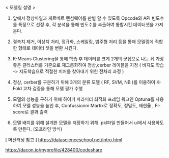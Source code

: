 < 모델링 설명 >

1. 앞에서 정상파일과 케르베르 랜섬웨어를 판별 할 수 있도록 Opcode와 API 빈도수를 특징으로 선정 후, 각 분석을 통해 빈도수를 추출하여 통합시킨 데이터셋을 가져온다. 

2. 결측치 제거, 이상치 처리, 정규화, 스케일링, 범주형 처리 등을 통해 모델링에 적합한 형태로 데이터 셋을 변환 시킨다.

3. K-Means Clustering을 통해 학습 후 데이터를 크게 2개의 군집으로 나눈 뒤 가장 좋은 클러스터를 기준으로 재그룹화하여 정상,cerber 레이블을 지정 
( 비지도 학습 -> 지도학습으로 적절한 피처를 찾아내기 위한 전처리 과정 )

4. 정상, cerber를 구분하기 위해 3개의 분류 모델 ( RF, SVM, NB )를 이용하여 K-Fold 교차 검증을 통해 모델 평가 수행

5. 모델의 성능을 구하기 위해 하이퍼 파라미터 최적화 프레임 워크인 Optuna를 사용하여 모델 성능을 높인 후, Confussionm Martix로 정확도, 정밀도, 재현율 , Fl-score로 결과 출력

6. 모델 배치를 위해 설계한 모델을 저장하기 위해 .pkl파일 만들어서 ui에서 사용하도록 만든다. (오프라인 방식)




[ 머신러닝 참고 ]
https://datascienceschool.net/intro.html

https://dacon.io/myprofile/428400/codeshare

